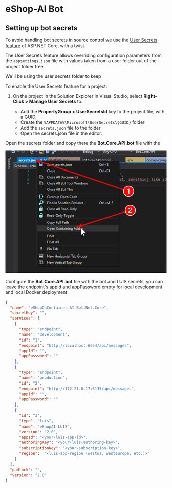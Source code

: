 ﻿# eShop-AI Bot

## Setting up bot secrets

To avoid handling bot secrets in source control we use the [User Secrets feature](https://docs.microsoft.com/aspnet/core/security/app-secrets?view=aspnetcore-2.2&tabs=windows) of ASP.NET Core, with a twist.

The User Secrets feature allows overriding configuration parameters from the `appsettings.json` file with values taken from a user folder out of the project folder tree.

We´ll be using the user secrets folder to keep

To enable the User Secrets feature for a project:

1. On the project in the Solution Explorer in Visual Studio, select **Right-Click > Manage User Secrets** to:

   - Add the **PropertyGroup > UserSecretsId** key to the project file, with a GUID.
   - Create the `%APPDATA%\Microsoft\UserSecrets\{GUID}` folder
   - Add the `secrets.json` file to the folder
   - Open the secrets.json file in the editor.

Open the secrets folder and copy there the **Bot.Core.API.bot** file with the 

![](docs/images/open-secrets-folder.png)

Configure the **Bot.Core.API.bot** file with the bot and LUIS secrets, you can leave the endpoint's appId and appPassword empty for local development and local Docker deployment:

```json
{
  "name": "eShopOnContainersAI-Bot.Net.Core",
  "secretKey": "",
  "services": [
    {
      "type": "endpoint",
      "name": "development",
      "id": "1",
      "endpoint": "http://localhost:6654/api/messages",
      "appId": "",
      "appPassword": ""
    },
    {
      "type": "endpoint",
      "name": "production",
      "id": "2",
      "endpoint": "http://172.21.0.17:5135/api/messages",
      "appId": "",
      "appPassword": ""
    },
    {
      "id": "3",
      "type": "luis",
      "name": "eShopAI-LUIS",
      "version": "2.0",
      "appId": "<your-luis-app-id>",
      "authoringKey": "<your-luis-authoring-key>",
      "subscriptionKey": "<your-subscription-key>",
      "region":  "<luis-app-region (westus, westeurope, etc.)>"
    }
  ],
  "padlock": "",
  "version": "2.0"
}
```